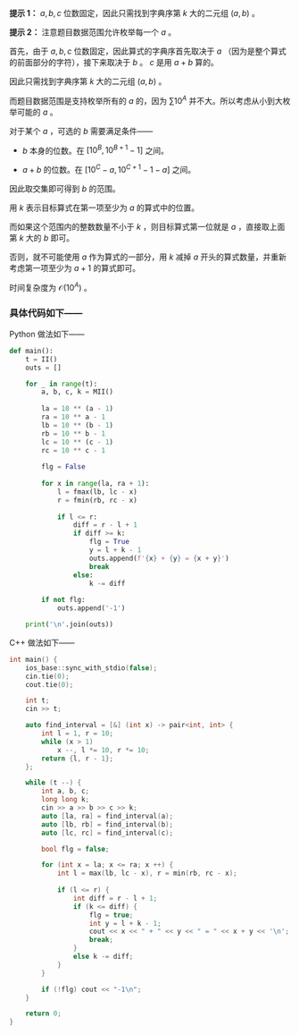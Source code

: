 **提示 1：** $a,b,c$ 位数固定，因此只需找到字典序第 $k$ 大的二元组 $(a,b)$ 。

**提示 2：** 注意题目数据范围允许枚举每一个 $a$ 。

首先，由于 $a,b,c$ 位数固定，因此算式的字典序首先取决于 $a$ （因为是整个算式的前面部分的字符），接下来取决于 $b$ 。 $c$ 是用 $a+b$ 算的。

因此只需找到字典序第 $k$ 大的二元组 $(a,b)$ 。

而题目数据范围是支持枚举所有的 $a$ 的，因为 $\sum 10^A$ 并不大。所以考虑从小到大枚举可能的 $a$ 。

对于某个 $a$ ，可选的 $b$ 需要满足条件——

- $b$ 本身的位数。在 $[10^B,10^{B+1}-1]$ 之间。

- $a+b$ 的位数。在 $[10^C-a,10^{C+1}-1-a]$ 之间。

因此取交集即可得到 $b$ 的范围。

用 $k$ 表示目标算式在第一项至少为 $a$ 的算式中的位置。

而如果这个范围内的整数数量不小于 $k$ ，则目标算式第一位就是 $a$ ，直接取上面第 $k$ 大的 $b$ 即可。

否则，就不可能使用 $a$ 作为算式的一部分，用 $k$ 减掉 $a$ 开头的算式数量，并重新考虑第一项至少为 $a+1$ 的算式即可。

时间复杂度为 $\mathcal{O}(10^A)$ 。

### 具体代码如下——

Python 做法如下——

```Python []
def main():
    t = II()
    outs = []

    for _ in range(t):
        a, b, c, k = MII()
        
        la = 10 ** (a - 1)
        ra = 10 ** a - 1
        lb = 10 ** (b - 1)
        rb = 10 ** b - 1
        lc = 10 ** (c - 1)
        rc = 10 ** c - 1
        
        flg = False
        
        for x in range(la, ra + 1):
            l = fmax(lb, lc - x)
            r = fmin(rb, rc - x)
            
            if l <= r:
                diff = r - l + 1
                if diff >= k:
                    flg = True
                    y = l + k - 1
                    outs.append(f'{x} + {y} = {x + y}')
                    break
                else:
                    k -= diff
        
        if not flg:
            outs.append('-1')

    print('\n'.join(outs))
```

C++ 做法如下——

```cpp []
int main() {
    ios_base::sync_with_stdio(false);
    cin.tie(0);
    cout.tie(0);

    int t;
    cin >> t;

    auto find_interval = [&] (int x) -> pair<int, int> {
        int l = 1, r = 10;
        while (x > 1)
            x --, l *= 10, r *= 10;
        return {l, r - 1};
    };

    while (t --) {
        int a, b, c;
        long long k;
        cin >> a >> b >> c >> k;
        auto [la, ra] = find_interval(a);
        auto [lb, rb] = find_interval(b);
        auto [lc, rc] = find_interval(c);

        bool flg = false;

        for (int x = la; x <= ra; x ++) {
            int l = max(lb, lc - x), r = min(rb, rc - x);
            
            if (l <= r) {
                int diff = r - l + 1;
                if (k <= diff) {
                    flg = true;
                    int y = l + k - 1;
                    cout << x << " + " << y << " = " << x + y << '\n';
                    break;
                }
                else k -= diff;
            }
        }

        if (!flg) cout << "-1\n";
    }

    return 0;
}
```
